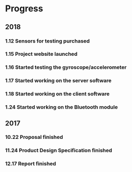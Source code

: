 # Progress

## 2018

### 1.12 Sensors for testing purchased

### 1.15 Project website launched

### 1.16 Started testing the gyroscope/accelerometer

### 1.17 Started working on the server software

### 1.18 Started working on the client software

### 1.24 Started working on the Bluetooth module


## 2017

### 10.22 Proposal finished

### 11.24 Product Design Specification finished

### 12.17 Report finished
